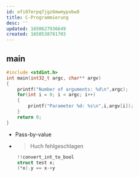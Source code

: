 ```yaml
---
id: ofi07erpq7jgz6mwmypxbw8
title: C-Programmierung
desc: ''
updated: 1650627936649
created: 1650538781703
---
```


## main
```c
#include <stdint.h>
int main(int32_t argc, char** argv)
{
    printf("Number of arguments: %d\n",argc);
    for(int i = 0; i < argc; i++)
    {
        printf("Parameter %d: %s\n",i,argv[i]);
    }
    return 0;
}
```
- Pass-by-value
- > Huch fehlgeschlagen
```c
    !!convert_int_to_bool
    struct test x;
    (*x).y == x->y
```